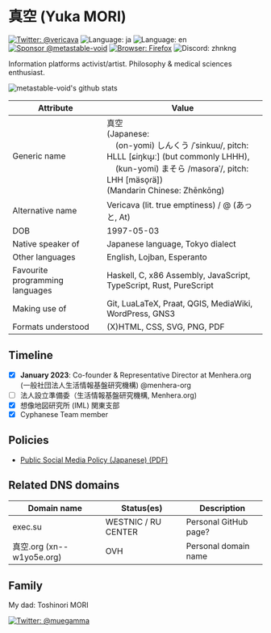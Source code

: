 # 真空 (Yuka MORI)

[![Twitter: @vericava](https://img.shields.io/badge/Twitter-@vericava-blue)](https://twitter.com/intent/user?user_id=847315328744865793)
![Language: ja](https://img.shields.io/badge/lang-ja-blue)
![Language: en](https://img.shields.io/badge/lang-en-green)
[![Sponsor @metastable-void](https://img.shields.io/github/sponsors/metastable-void)](https://github.com/sponsors/metastable-void)
[![Browser: Firefox](https://img.shields.io/badge/Browser-Firefox-orange)](https://www.mozilla.org/en-US/firefox/new/)
![Discord: zhnkng](https://img.shields.io/badge/Discord-zhnkng-blue)

Information platforms activist/artist. Philosophy & medical sciences enthusiast.

![metastable-void's github stats](https://github-readme-stats.vercel.app/api?username=metastable-void&show_icons=true&title_color=fff&icon_color=79ff97&text_color=9f9f9f&bg_color=151515)

Attribute | Value
----------|-------
Generic name | 真空 <br>(Japanese: <br>&nbsp;&nbsp;&nbsp;&nbsp;(on-yomi) しんくう /ˈsinkuu/, pitch: HLLL \[ɕiŋkɯ̟ː\] (but commonly LHHH), <br>&nbsp;&nbsp;&nbsp;&nbsp;(kun-yomi) まそら /masoraˈ/, pitch: LHH \[mäso̞ɾä\]) <br>(Mandarin Chinese: Zhēnkōng)
Alternative name | Vericava (lit. true emptiness) / @ (あっと, At)
DOB | 1997-05-03
Native speaker of | Japanese language, Tokyo dialect
Other languages | English, Lojban, Esperanto
Favourite programming languages | Haskell, C, x86 Assembly, JavaScript, TypeScript, Rust, PureScript
Making use of | Git, LuaLaTeX, Praat, QGIS, MediaWiki, WordPress, GNS3
Formats understood | (X)HTML, CSS, SVG, PNG, PDF

## Timeline

- [x] **January 2023**: Co-founder & Representative Director at Menhera.org (一般社団法人生活情報基盤研究機構) @menhera-org
- [ ] 法人設立準備委（生活情報基盤研究機構, Menhera.org)
- [x] 想像地図研究所 (IML) 関東支部
- [x] Cyphanese Team member

## Policies
- [Public Social Media Policy (Japanese) (PDF)](https://raw.githubusercontent.com/around30pt/social-id/main/public-social-id.pdf)

## Related DNS domains

Domain name | Status(es) | Description
------------|------------|-------------
exec.su | WESTNIC / RU CENTER | Personal GitHub page?
真空.org (xn--w1yo5e.org) | OVH | Personal domain name

## Family

My dad: Toshinori MORI

[![Twitter: @muegamma](https://img.shields.io/badge/Twitter-@muegamma-blue)](https://twitter.com/intent/user?user_id=65528880)
